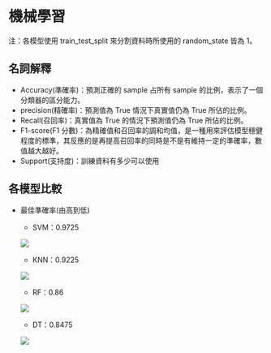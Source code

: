 # 機械學習
注：各模型使用 train_test_split 來分割資料時所使用的 random_state 皆為 1。
## 名詞解釋
- Accuracy(準確率)：預測正確的 sample 占所有 sample 的比例，表示了一個分類器的區分能力。
- precision(精確率)：預測值為 True 情況下真實值仍為 True 所佔的比例。
- Recall(召回率)：真實值為 True 的情況下預測值仍為 True 所佔的比例。
- F1-score(F1 分數)：為精確值和召回率的調和均值，是一種用來評估模型穩健程度的標準，其反應的是再提高召回率的同時是不是有維持一定的準確率，數值越大越好。
- Support(支持度)：訓練資料有多少可以使用
 
## 各模型比較
- 最佳準確率(由高到低)
    - SVM：0.9725

    ![](https://i.imgur.com/E8n5UTr.png)

    - KNN：0.9225

    ![](https://i.imgur.com/MX9LM3h.png)
    
    - RF：0.86

    ![](https://i.imgur.com/r90ul31.png)
    
    - DT：0.8475

    ![](https://i.imgur.com/1dxJD2Q.png)
    
